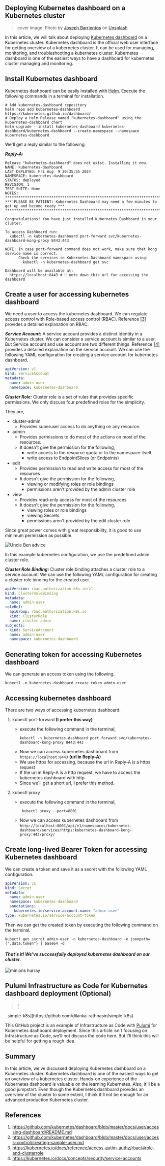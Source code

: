 ## Deploying Kubernetes dashboard on a Kubernetes cluster

> cover image: Photo by <a href="https://unsplash.com/@jbcreate_?utm_content=creditCopyText&utm_medium=referral&utm_source=unsplash">Joseph Barrientos</a> on <a href="https://unsplash.com/photos/ship-helm-eUMEWE-7Ewg?utm_content=creditCopyText&utm_medium=referral&utm_source=unsplash">Unsplash</a>

In this article,
we will talk about deploying [Kubernetes dashboard](https://github.com/kubernetes/dashboard) on a Kubernetes cluster.
Kubernetes dashboard is the official web user interface for getting overview of a kubernetes cluster.
It can be used for managing, monitoring, and troubleshooting a kubernetes cluster.
Kubernetes dashboard is one of the easiest ways to have a dashboard for kubernetes cluster managing and monitoring.

## Install Kubernetes dashboard

Kubernetes dashboard can be easily installed with [Helm](https://helm.sh).
Execute the following commands in a terminal for installation.

```shell
# Add kubernetes-dashboard repository
helm repo add kubernetes-dashboard https://kubernetes.github.io/dashboard/
# Deploy a Helm Release named "kubernetes-dashboard" using the kubernetes-dashboard chart
helm upgrade --install kubernetes-dashboard kubernetes-dashboard/kubernetes-dashboard --create-namespace --namespace kubernetes-dashboard
```

We'll get a reply similar to the following.

***Reply-A:***
```shell
Release "kubernetes-dashboard" does not exist. Installing it now.
NAME: kubernetes-dashboard
LAST DEPLOYED: Fri Aug  9 20:35:55 2024
NAMESPACE: kubernetes-dashboard
STATUS: deployed
REVISION: 1
TEST SUITE: None
NOTES:
*************************************************************************************************
*** PLEASE BE PATIENT: Kubernetes Dashboard may need a few minutes to get up and become ready ***
*************************************************************************************************

Congratulations! You have just installed Kubernetes Dashboard in your cluster.

To access Dashboard run:
  kubectl -n kubernetes-dashboard port-forward svc/kubernetes-dashboard-kong-proxy 8443:443

NOTE: In case port-forward command does not work, make sure that kong service name is correct.
      Check the services in Kubernetes Dashboard namespace using:
        kubectl -n kubernetes-dashboard get svc

Dashboard will be available at:
  https://localhost:8443 # ‼ note down this url for accessing the dashboard
```

## Create a user for accessing kubernetes dashboard

We need a user to access the kubernetes dashboard.
We can regulate access control with Role-based access control (RBAC).
Reference [[3]](https://kubernetes.io/docs/reference/access-authn-authz/rbac/#role-and-clusterrole) provides a detailed explanation on RBAC.

***Service Account:*** 
A service account provides a distinct identity in a Kubernetes cluster.
We can consider a service account is similar to a user.
But Service account and use account are two different things.
Reference [[4]](https://kubernetes.io/docs/concepts/security/service-accounts) provides a detailed explanation on the service account.
We can use the following YAML configuration for creating a service account for kubernetes dashboard.

```yaml
apiVersion: v1
kind: ServiceAccount
metadata:
  name: admin-user
  namespace: kubernetes-dashboard
```

***Cluster Role:*** 
Cluster role is a set of rules that provides specific permissions.
We only discuss four predefined roles for the simplicity.

They are,
- cluster-admin
  - Provides superuser access to do anything on any resource.
- admin
  - Provides permissions to do most of the actions on most of the resources.
  - It doesn't give the permission for the following,
    - write access to the resource quota or to the namespace itself
    - write access to EndpointSlices (or Endpoints)
- edit
  - Provides permission to read and write access for most of the resources
  - It doesn't give the permission for the following,
    - viewing or modifying roles or role bindings
    - permissions aren't provided by the admin cluster role
- view
  - Provides read-only access for most of the resources
  - It doesn't give the permission for the following,
    - viewing roles or role bindings
    - viewing Secrets
    - permissions aren't provided by the edit cluster role

Since great power comes with great responsibility, it is good to use minimum permission as possible.

![Uncle Ben advice](https://i.giphy.com/media/v1.Y2lkPTc5MGI3NjExdXByam4wdWpsZzFydnlkaXg1ejNsZHR0b2MzdTd2enViZnVoY2N2OCZlcD12MV9pbnRlcm5hbF9naWZfYnlfaWQmY3Q9Zw/10KIsXhwdoerHW/giphy.gif)

In this example kubernetes configuration, we use the predefined admin cluster role.

***Cluster Role Binding:*** 
Cluster role binding attaches a cluster role to a service account.
We can use the following YAML configuration for creating a cluster role binding for the created user.

```yaml
apiVersion: rbac.authorization.k8s.io/v1
kind: ClusterRoleBinding
metadata:
  name: admin-user
roleRef:
  apiGroup: rbac.authorization.k8s.io
  kind: ClusterRole
  name: cluster-admin
subjects:
- kind: ServiceAccount
  name: admin-user
  namespace: kubernetes-dashboard
```

## Generating token for accessing Kubernetes dashboard

We can generate an access token using the following.

```shell
kubectl -n kubernetes-dashboard create token admin-user
```

## Accessing kubernetes dashboard

There are two ways of accessing kubernetes dashboard.

1. kubectl port-forward **(I prefer this way)**
   - execute the following command in the terminal,
       ```shell
       kubectl -n kubernetes-dashboard port-forward svc/kubernetes-dashboard-kong-proxy 8443:443
       ```
   - Now we can access kubernetes dashboard from `https://localhost:8443` **(url in Reply-A)**
   - We use https for accessing, because the url in Reply-A is a https request
   - If the url in Reply-A is a http request, we have to access the kubernetes dashboard with http
   - Since we'll get a short url, I prefer this method.

2. kubectl proxy
   - execute the following command in the terminal,
     ```shell
      kubectl proxy --port=8001
      ```
   - Now we can access kubernetes dashboard
     from `http://localhost:8001/api/v1/namespaces/kubernetes-dashboard/services/https:kubernetes-dashboard-kong-proxy:443/proxy/`

## Create long-lived Bearer Token for accessing Kubernetes dashboard

We can create a token and save it as a secret with the following YAML configuration.

```yaml
apiVersion: v1
kind: Secret
metadata:
  name: admin-user
  namespace: kubernetes-dashboard
  annotations:
    kubernetes.io/service-account.name: "admin-user"
type: kubernetes.io/service-account-token  
```

Then we can get the created token by executing the following command on the terminal.

```shell
kubectl get secret admin-user -n kubernetes-dashboard -o jsonpath={".data.token"} | base64 -d
```

#### _That's it! We’ve successfully deployed kubernetes dashboard on our cluster._</h4>

![minions hurray](https://i.giphy.com/media/v1.Y2lkPTc5MGI3NjExbTliNHo3YWc4NHZxMTV0bjk0cHN0emZraWM0ODBmcWxtb3VxNGs3MCZlcD12MV9pbnRlcm5hbF9naWZfYnlfaWQmY3Q9Zw/11sBLVxNs7v6WA/giphy.gif)

## Pulumi Infrastructure as Code for Kubernetes dashboard deployment (Optional)

> [<svg xmlns="http://www.w3.org/2000/svg" width="16" height="16" fill="currentColor" class="bi bi-github" viewBox="0 0 16 16">
<path d="M8 0C3.58 0 0 3.58 0 8c0 3.54 2.29 6.53 5.47 7.59.4.07.55-.17.55-.38 0-.19-.01-.82-.01-1.49-2.01.37-2.53-.49-2.69-.94-.09-.23-.48-.94-.82-1.13-.28-.15-.68-.52-.01-.53.63-.01 1.08.58 1.23.82.72 1.21 1.87.87 2.33.66.07-.52.28-.87.51-1.07-1.78-.2-3.64-.89-3.64-3.95 0-.87.31-1.59.82-2.15-.08-.2-.36-1.02.08-2.12 0 0 .67-.21 2.2.82.64-.18 1.32-.27 2-.27s1.36.09 2 .27c1.53-1.04 2.2-.82 2.2-.82.44 1.1.16 1.92.08 2.12.51.56.82 1.27.82 2.15 0 3.07-1.87 3.75-3.65 3.95.29.25.54.73.54 1.48 0 1.07-.01 1.93-.01 2.2 0 .21.15.46.55.38A8.01 8.01 0 0 0 16 8c0-4.42-3.58-8-8-8"/>
</svg>&nbsp;&nbsp;simple-k8s](https://github.com/dilanka-rathnasiri/simple-k8s)

This GitHub project is an example of Infrastructure as Code with [Pulumi](https://www.pulumi.com) for Kubernetes dashboard deployment.
Since this article isn't focusing on Infrastructure as Code, we'll not discuss the code here.
But I'll think this will be helpful for getting a rough idea.

## Summary
In this article, we’ve discussed deploying Kubernetes dashboard on a Kubernetes cluster.
Kubernetes dashboard is one of the easiest ways to get an overview of a kubernetes cluster.
Hands-on experience of the Kubernetes dashboard is valuable on the learning Kubernetes.
Also, it'll be a good jumpstart.
Even though the Kubernetes dashboard provides an overview of the cluster to some extent,
I think it'll not be enough for an advanced production Kubernetes cluster.

## References
1. https://github.com/kubernetes/dashboard/blob/master/docs/user/accessing-dashboard/README.md
2. https://github.com/kubernetes/dashboard/blob/master/docs/user/access-control/creating-sample-user.md
3. https://kubernetes.io/docs/reference/access-authn-authz/rbac/#role-and-clusterrole
4. https://kubernetes.io/docs/concepts/security/service-accounts
